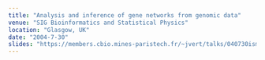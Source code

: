 ```yaml
---
title: "Analysis and inference of gene networks from genomic data"
venue: "SIG Bioinformatics and Statistical Physics"
location: "Glasgow, UK"
date: "2004-7-30"
slides: "https://members.cbio.mines-paristech.fr/~jvert/talks/040730ismb/ismb.pdf"
---
```

